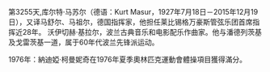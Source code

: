 第3255天,库尔特·马苏尔（德语：Kurt Masur，1927年7月18日－2015年12月19日），又译马舒尔、马祖尔，德国指挥家，他担任莱比锡格万豪斯管弦乐团首席指挥近28年。
沃伊切赫·基拉尔，波兰古典音乐和电影配乐作曲家。他与潘德列茨基及戈雷茨基一道，属于60年代波兰先锋派运动。

1976年：納迪婭·柯曼妮奇在1976年夏季奧林匹克運動會體操項目獲得滿分。
